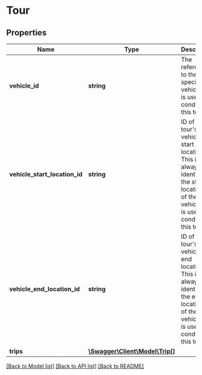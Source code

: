 # Tour

## Properties
Name | Type | Description | Notes
------------ | ------------- | ------------- | -------------
**vehicle_id** | **string** | The reference to the specific vehicle that is used to conduct this tour. | 
**vehicle_start_location_id** | **string** | ID of this tour&#x27;s vehicle&#x27;s start location. This is always identical to the start location ID of the vehicle that is used to conduct this tour. | [optional] 
**vehicle_end_location_id** | **string** | ID of this tour&#x27;s vehicle&#x27;s end location. This is always identical to the end location ID of the vehicle that is used to conduct this tour. | [optional] 
**trips** | [**\Swagger\Client\Model\Trip[]**](Trip.md) |  | [optional] 

[[Back to Model list]](../../README.md#documentation-for-models) [[Back to API list]](../../README.md#documentation-for-api-endpoints) [[Back to README]](../../README.md)

